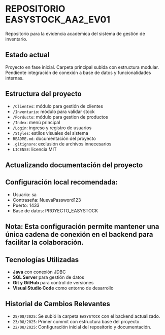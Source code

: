 # REPOSITORIO EASYSTOCK_AA2_EV01

Repositorio para la evidencia académica del sistema de gestión de inventario.

## Estado actual

Proyecto en fase inicial. Carpeta principal subida con estructura modular. Pendiente integración de conexión a base de datos y funcionalidades internas.

## Estructura del proyecto

- `/Clientes`: módulo para gestión de clientes
- `/Inventario`: módulo para validar stock
- `/Porducto`: módulo para gestion de productos
- `/Index`: menú principal
- `/Login`: ingreso y registro de usuarios 
- `/Styles`: estilos visuales del sistema
- `README.md`: documentación del proyecto
- `.gitignore`: exclusión de archivos innecesarios
- `LICENSE`: licencia MIT

## Actualizando documentación del proyecto

## Configuración local recomendada:
- Usuario: sa
- Contraseña: NuevaPassword123
- Puerto: 1433
- Base de datos: PROYECTO_EASYSTOCK

## Nota: Esta configuración permite mantener una única cadena de conexión en el backend para facilitar la colaboración.


## Tecnologías Utilizadas

- **Java** con conexión JDBC  
- **SQL Server** para gestión de datos  
- **Git y GitHub** para control de versiones  
- **Visual Studio Code** como entorno de desarrollo

## Historial de Cambios Relevantes

- `25/08/2025`: Se subió la carpeta `EASYSTOCK` con el backend actualizado.  
- `23/08/2025`: Primer commit con estructura base del proyecto.  
- `22/08/2025`: Configuración inicial del repositorio y documentación.



